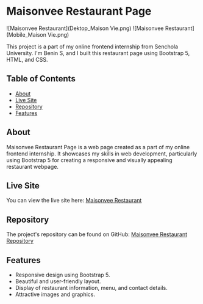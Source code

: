 # Maisonvee Restaurant Page

![Maisonvee Restaurant](Dektop_Maison Vie.png)
![Maisonvee Restaurant](Mobile_Maison Vie.png)

This project is a part of my online frontend internship from Senchola University. I'm Benin S, and I built this restaurant page using Bootstrap 5, HTML, and CSS.

## Table of Contents

- [About](#about)
- [Live Site](#live-site)
- [Repository](#repository)
- [Features](#features)

## About

Maisonvee Restaurant Page is a web page created as a part of my online frontend internship. It showcases my skills in web development, particularly using Bootstrap 5 for creating a responsive and visually appealing restaurant webpage.

## Live Site

You can view the live site here: [Maisonvee Restaurant](https://mibenin.github.io/Restaurant_homepage/)

## Repository

The project's repository can be found on GitHub: [Maisonvee Restaurant Repository](https://github.com/MIBENIN/Restaurant_homepage)

## Features

- Responsive design using Bootstrap 5.
- Beautiful and user-friendly layout.
- Display of restaurant information, menu, and contact details.
- Attractive images and graphics.
